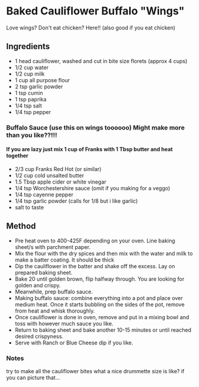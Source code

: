 # Baked Cauliflower Buffalo "Wings"

Love wings? Don't eat chicken? Here!! (also good if you eat chicken)

## Ingredients

- 1 head cauliflower, washed and cut in bite size florets (approx 4 cups)
- 1/2 cup water
- 1/2 cup milk
- 1 cup all purpose flour
- 2 tsp garlic powder
- 1 tsp cumin
- 1 tsp paprika 
- 1/4 tsp salt
- 1/4 tsp pepper

### Buffalo Sauce (use this on wings toooooo) Might make more than you like??!!!

#### If you are lazy just mix 1 cup of Franks with 1 Tbsp butter and heat together 

- 2/3 cup Franks Red Hot (or similar)
- 1/2 cup cold unsalted butter
- 1.5 Tbsp apple cider or white vinegar
- 1/4 tsp Worchestershire sauce (omit if you making for a veggo)
- 1/4 tsp cayenne pepper
- 1/4 tsp garlic powder (calls for 1/8 but i like garlic)
- salt to taste

## Method

- Pre heat oven to 400-425F depending on your oven. Line baking sheet/s with parchment paper.
- Mix the flour with the dry spices and then mix with the water and milk to make a batter coating. It should be thick 
- Dip the cauliflower in the batter and shake off the excess. Lay on prepared baking sheet.
- Bake 20 until golden brown, flip halfway through. You are looking for golden and crispy.
- Meanwhile, prep buffalo sauce.
- Making buffalo sauce: combine everything into a pot and place over medium heat. Once it starts bubbling on the sides of the pot, remove from heat and whisk thoroughly.
- Once cauliflower is done in oven, remove and put in a mixing bowl and toss with however much sauce you like.
- Return to baking sheet and bake another 10-15 minutes or until reached desired crispyness. 
- Serve with Ranch or Blue Cheese dip if you like.

### Notes

try to make all the cauliflower bites what a nice drummette size is like? if you can picture that... 
